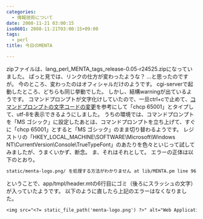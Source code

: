 ```yaml
---
categories:
  - 情報技術について
date: 2008-11-21 03:00:15
iso8601: 2008-11-21T03:00:15+09:00
tags:
  - perl
title: 今日のMENTA

---
```


<p>zipファイルは、lang_perl_MENTA_tags_release-0.05-r24525.zipになっていました。
ぱっと見では、リンクの仕方が変わったような？
&#133;と思ったのですが。
今のところ、変わったのはオフィシャルだけのようです。
cgi-serverで起動したところ、どちらも同じ挙動でした。
しかし、結構warningが出ているようです。
コマンドプロンプトが文字化けしていたので、一旦ctrl+cで止めて、<a href="http://d.hatena.ne.jp/perlcodesample/20080706/1215291523">コマンドプロンプトの文字コードの変更</a>を参考にして「chcp 65001」とタイプして、utf-8を表示できるようにしました。
うちの環境では、コマンドプロンプトを「MS ゴシック」に設定したあとは、コマンドプロンプトを立ち上げて、すぐに「chcp 65001」とすると「MS ゴシック」のまま切り替わるようです。
レジストリの「HKEY_LOCAL_MACHINE&#92;SOFTWARE&#92;Microsoft&#92;Windows NT&#92;CurrentVersion&#92;Console&#92;TrueTypeFont」のあたりを色々といじって試してみましたが、うまくいかず、断念。
ま、それはそれとして。
エラーの正体は以下のとおり。</p>

```default
static/menta-logo.png/ を処理する方法がわかりません at lib/MENTA.pm line 96, <DATA> line 16.
```

<p>ということで、app/tmpl/header.mtの6行目にゴミ（後ろにスラッシュの文字）が入っていたようです。
以下のように直したら上記のエラーはなくなりました。</p>

```default
<img src="<?= static_file_path('menta-logo.png') ?>" alt="Web Application Framework - MENTA" title="Web Application Framework - MENTA" />
```
    	